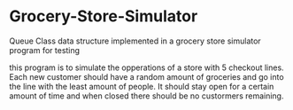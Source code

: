 # Grocery-Store-Simulator
Queue Class data structure implemented in a grocery store simulator program for testing

this program is to simulate the opperations of a store with 5 checkout lines. Each new customer should have a random amount of groceries and go into the line with the least
amount of people. It should stay open for a certain amount of time and when closed there should be no custormers remaining.

